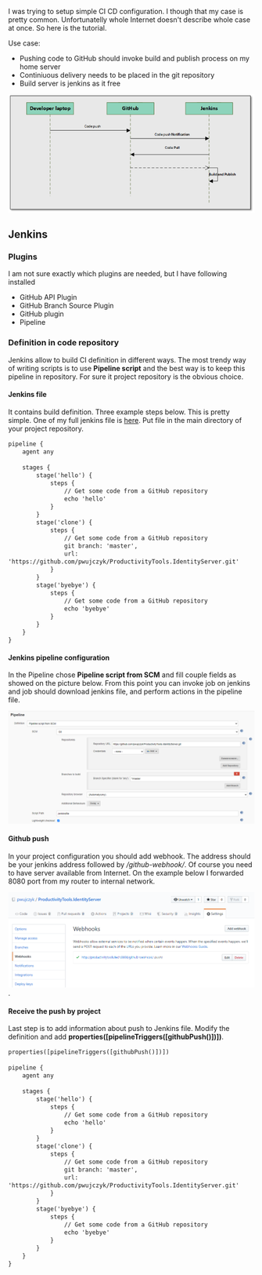 I was trying to setup simple CI CD configuration. I though that my case is pretty common. Unfortunatelly whole Internet doesn't describe whole case at once. So here is the tutorial.

Use case:
- Pushing code to GitHub should invoke build and publish process on my home server
- Continiuous delivery needs to be placed in the git repository
- Build server is jenkins as it free

![UseCase](Images/Flow.png)

## Jenkins

### Plugins
I am not sure exactly which plugins are needed, but I have following installed
- GitHub API Plugin
- GitHub Branch Source Plugin
- GitHub plugin
- Pipeline

### Definition in code repository
Jenkins allow to build CI definition in different ways. The most trendy way of writing scripts is to use **Pipeline script** and the best way is to keep this pipeline in repository. For sure it project repository is the obvious choice.

#### Jenkins file
It contains build definition. Three example steps below. This is pretty simple. One of my full jenkins file is [here](https://github.com/pwujczyk/ProductivityTools.IdentityServer/blob/master/Jenkinsfile). Put file in the main directory of your project repository.

```
pipeline {
    agent any

    stages {
        stage('hello') {
            steps {
                // Get some code from a GitHub repository
                echo 'hello'
            }
        }
        stage('clone') {
            steps {
                // Get some code from a GitHub repository
                git branch: 'master',
                url: 'https://github.com/pwujczyk/ProductivityTools.IdentityServer.git'
            }
        }
        stage('byebye') {
            steps {
                // Get some code from a GitHub repository
                echo 'byebye'
            }
        }
    }
}

```
#### Jenkins pipeline configuration

In the Pipeline chose **Pipeline script from SCM** and fill couple fields as showed on the picture below. From this point you can invoke job on jenkins and job should download jenkins file, and perform actions in the pipeline file.

![Pipeline script from SCM](Images/PipelineFromSCM.png)

#### Github push

In your project configuration you should add webhook. The address should be your jenkins address followed by */github-webhook/*. Of course you need to have server available from Internet. On the example below I forwarded 8080 port from my router to internal network. 

![Webhook](Images/webhook.png).

#### Receive the push by project

Last step is to add information about push to Jenkins file. Modify the definition and add **properties([pipelineTriggers([githubPush()])])**. 

```
properties([pipelineTriggers([githubPush()])])

pipeline {
    agent any

    stages {
        stage('hello') {
            steps {
                // Get some code from a GitHub repository
                echo 'hello'
            }
        }
        stage('clone') {
            steps {
                // Get some code from a GitHub repository
                git branch: 'master',
                url: 'https://github.com/pwujczyk/ProductivityTools.IdentityServer.git'
            }
        }
        stage('byebye') {
            steps {
                // Get some code from a GitHub repository
                echo 'byebye'
            }
        }
    }
}

```
